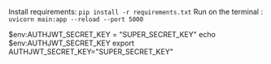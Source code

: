 Install requirements: `pip install -r requirements.txt` 
Run on the terminal :  `uvicorn main:app --reload --port 5000`

$env:AUTHJWT_SECRET_KEY = "SUPER_SECRET_KEY"
echo $env:AUTHJWT_SECRET_KEY
export AUTHJWT_SECRET_KEY="SUPER_SECRET_KEY"